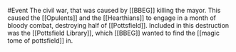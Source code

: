 #Event 
The civil war, that was caused by [[BBEG]] killing the mayor.
This caused the [[Opulents]] and the [[Hearthians]] to engage in a month of bloody combat, destroying half of [[Pottsfield]]. Included in this destruction was the [[Pottsfield Library]], which [[BBEG]] wanted to find the [[magic tome of pottsfield]] in.